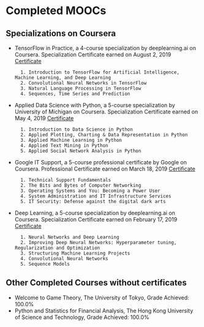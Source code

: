 # Completed MOOCs

## Specializations on Coursera

* TensorFlow in Practice, a 4-course specialization by deeplearning.ai on Coursera. Specialization Certificate earned on August 2, 2019 [Certificate](https://www.coursera.org/account/accomplishments/specialization/NHDWGZ4PPV6P)

        1. Introduction to TensorFlow for Artificial Intelligence, Machine Learning, and Deep Learning
        2. Convolutional Neural Networks in TensorFlow
        3. Natural Language Processing in TensorFlow
        4. Sequences, Time Series and Prediction

* Applied Data Science with Python, a 5-course specialization by University of Michigan on Coursera. Specialization Certificate earned on May 4, 2019 [Certificate](https://www.coursera.org/account/accomplishments/specialization/BS9SN7FCCU7F)

        1. Introduction to Data Science in Python
        2. Applied Plotting, Charting & Data Representation in Python
        3. Applied Machine Learning in Python
        4. Applied Text Mining in Python
        5. Applied Social Network Analysis in Python

* Google IT Support, a 5-course professional certificate by Google on Coursera. Professional Certificate earned on March 18, 2019 [Certificate](https://www.coursera.org/account/accomplishments/professional-cert/VGUETZXJLQWS)

        1. Technical Support Fundamentals
        2. The Bits and Bytes of Computer Networking
        3. Operating Systems and You: Becoming a Power User
        4. System Administration and IT Infrastructure Services
        5. IT Security: Defense against the digital dark arts

* Deep Learning, a 5-course specialization by deeplearning.ai on Coursera. Specialization Certificate earned on February 17, 2019 [Certificate](https://www.coursera.org/account/accomplishments/specialization/RNCD9W2THX74)

        1. Neural Networks and Deep Learning
        2. Improving Deep Neural Networks: Hyperparameter tuning, Regularization and Optimization
        3. Structuring Machine Learning Projects
        4. Convolutional Neural Networks
        5. Sequence Models

## Other Completed Courses without certificates
*   Welcome to Game Theory, The University of Tokyo, Grade Achieved: 100.0%
* Python and Statistics for Financial Analysis, The Hong Kong University of Science and Technology, Grade Achieved: 100.0%

